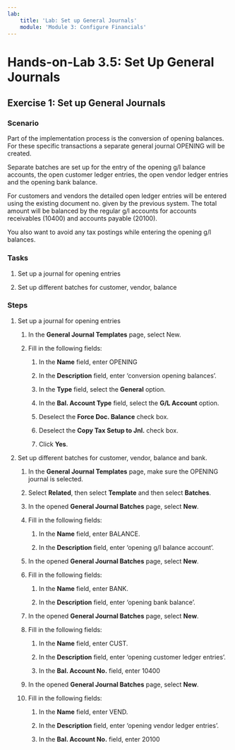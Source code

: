 ```yaml
---
lab:
    title: 'Lab: Set up General Journals'
    module: 'Module 3: Configure Financials'
---
```


Hands-on-Lab 3.5: Set Up General Journals
=========================================

Exercise 1: Set up General Journals
-----------------------------------

### Scenario

Part of the implementation process is the conversion of opening balances. For
these specific transactions a separate general journal OPENING will be created.

Separate batches are set up for the entry of the opening g/l balance accounts,
the open customer ledger entries, the open vendor ledger entries and the opening
bank balance.

For customers and vendors the detailed open ledger entries will be entered using
the existing document no. given by the previous system. The total amount will be
balanced by the regular g/l accounts for accounts receivables (10400) and
accounts payable (20100).

You also want to avoid any tax postings while entering the opening g/l balances.

### Tasks

1.  Set up a journal for opening entries

2.  Set up different batches for customer, vendor, balance

### Steps

1.  Set up a journal for opening entries

    1.  In the **General Journal Templates** page, select New.

    2.  Fill in the following fields:

        1.  In the **Name** field, enter OPENING

        2.  In the **Description** field, enter ‘conversion opening balances’.

        3.  In the **Type** field, select the **General** option.

        4.  In the **Bal. Account Type** field, select the **G/L Account**
            option.

        5.  Deselect the **Force Doc. Balance** check box.

        6.  Deselect the **Copy Tax Setup to Jnl.** check box.

        7.  Click **Yes**.

2.  Set up different batches for customer, vendor, balance and bank.

    1.  In the **General Journal Templates** page, make sure the OPENING journal
        is selected.

    2.  Select **Related**, then select **Template** and then select
        **Batches**.

    3.  In the opened **General Journal Batches** page, select **New**.

    4.  Fill in the following fields:

        1.  In the **Name** field, enter BALANCE.

        2.  In the **Description** field, enter ‘opening g/l balance account’.

    5.  In the opened **General Journal Batches** page, select **New**.

    6.  Fill in the following fields:

        1.  In the **Name** field, enter BANK.

        2.  In the **Description** field, enter ‘opening bank balance’.

    7.  In the opened **General Journal Batches** page, select **New**.

    8.  Fill in the following fields:

        1.  In the **Name** field, enter CUST.

        2.  In the **Description** field, enter ‘opening customer ledger
            entries’.

        3.  In the **Bal. Account No.** field, enter 10400

    9.  In the opened **General Journal Batches** page, select **New**.

    10. Fill in the following fields:

        1.  In the **Name** field, enter VEND.

        2.  In the **Description** field, enter ‘opening vendor ledger entries’.

        3.  In the **Bal. Account No.** field, enter 20100
